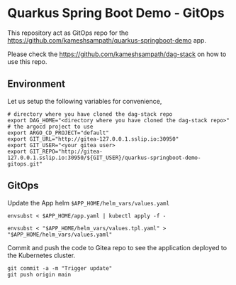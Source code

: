 # Quarkus Spring Boot Demo - GitOps

This repository act as GitOps repo for the <https://github.com/kameshsampath/quarkus-springboot-demo> app.

Please check the <https://github.com/kameshsampath/dag-stack> on how to use this repo.

## Environment

Let us setup the following variables for convenience,

```shell
# directory where you have cloned the dag-stack repo
export DAG_HOME="<directory where you have cloned the dag-stack repo>"
# the argocd project to use
export ARGO_CD_PROJECT="default"
export GIT_URL="http://gitea-127.0.0.1.sslip.io:30950"
export GIT_USER="<your gitea user>
export GIT_REPO="http://gitea-127.0.0.1.sslip.io:30950/${GIT_USER}/quarkus-springboot-demo-gitops.git"
```

## GitOps

Update the App helm `$APP_HOME/helm_vars/values.yaml`

```shell
envsubst < $APP_HOME/app.yaml | kubectl apply -f -
```

```shell
envsubst < "$APP_HOME/helm_vars/values.tpl.yaml" > "$APP_HOME/helm_vars/values.yaml"
```

Commit and push the code to Gitea repo to see the application deployed to the Kubernetes cluster.

```shell
git commit -a -m "Trigger update"
git push origin main
```